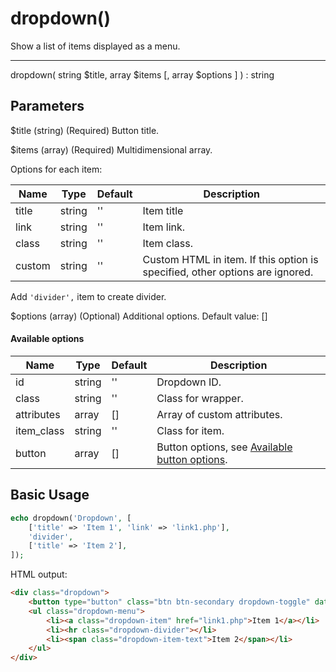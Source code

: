 # dropdown()

Show a list of items displayed as a menu.

---

dropdown( string $title, array $items [, array $options ] ) : string

## Parameters

$title (string) (Required) Button title.

$items (array) (Required) Multidimensional array.

Options for each item:

| Name   | Type   | Default | Description                                                                  |
|--------|--------|---------|------------------------------------------------------------------------------|
| title  | string | ''      | Item title                                                                   |
| link   | string | ''      | Item link.                                                                   |
| class  | string | ''      | Item class.                                                                  |
| custom | string | ''      | Custom HTML in item. If this option is specified, other options are ignored. |

Add `'divider',` item to create divider.

$options (array) (Optional) Additional options. Default value: []

#### Available options

| Name       | Type   | Default | Description                                                |
|------------|--------|---------|------------------------------------------------------------|
| id         | string | ''      | Dropdown ID.                                               |
| class      | string | ''      | Class for wrapper.                                         |
| attributes | array  | []      | Array of custom attributes.                                |
| item_class | string | ''      | Class for item.                                            |
| button     | array  | []      | Button options, see [Available button options](button.md). |

## Basic Usage

```php
echo dropdown('Dropdown', [
    ['title' => 'Item 1', 'link' => 'link1.php'],
    'divider',
    ['title' => 'Item 2'],
]);
```

HTML output:

```html
<div class="dropdown">
    <button type="button" class="btn btn-secondary dropdown-toggle" data-bs-toggle="dropdown">Dropdown</button>
    <ul class="dropdown-menu">
        <li><a class="dropdown-item" href="link1.php">Item 1</a></li>
        <li><hr class="dropdown-divider"></li>
        <li><span class="dropdown-item-text">Item 2</span></li>
    </ul>
</div>
```
